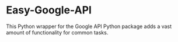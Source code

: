 # Easy-Google-API

This Python wrapper for the Google API Python package adds a vast amount of functionality for common tasks.